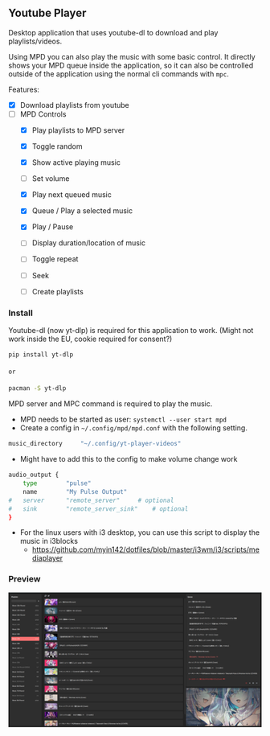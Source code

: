 ## Youtube Player

Desktop application that uses youtube-dl to download and play playlists/videos.

Using MPD you can also play the music with some basic control. It directly shows your MPD queue inside the application, so it can also be controlled outside of the application using the normal cli commands with `mpc`.

Features:
  - [x] Download playlists from youtube
  - [ ] MPD Controls
    - [x] Play playlists to MPD server
    - [x] Toggle random
    - [x] Show active playing music
    - [ ] Set volume
    - [x] Play next queued music
    - [x] Queue / Play a selected music
    - [x] Play / Pause
    - [ ] Display duration/location of music
    - [ ] Toggle repeat
    - [ ] Seek
    - [ ] Create playlists


### Install

Youtube-dl (now yt-dlp) is required for this application to work. (Might not work inside the EU, cookie required for consent?)


```sh
pip install yt-dlp

or

pacman -S yt-dlp
```

MPD server and MPC command is required to play the music.
- MPD needs to be started as user: `systemctl --user start mpd`
- Create a config in `~/.config/mpd/mpd.conf` with the following setting.

```sh
music_directory		"~/.config/yt-player-videos"
```

- Might have to add this to the config to make volume change work

```sh
audio_output {
    type        "pulse"
    name        "My Pulse Output"
#   server      "remote_server"     # optional
#   sink        "remote_server_sink"    # optional
}
```

- For the linux users with i3 desktop, you can use this script to display the music in i3blocks
  - https://github.com/myin142/dotfiles/blob/master/i3wm/i3/scripts/mediaplayer

### Preview

![Preview](preview.png)
